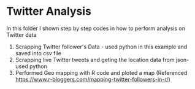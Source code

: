 # Twitter Analysis 

In this folder I shown step by step codes in how to perform analysis on Twitter data
1. Scrapping Twitter follower's Data - used python in this example and saved into csv file
2. Scrapping live Twitter tweets and geting the location data from json- used python
3. Performed Geo mapping with R code and ploted a map (Referenced https://www.r-bloggers.com/mapping-twitter-followers-in-r/)
